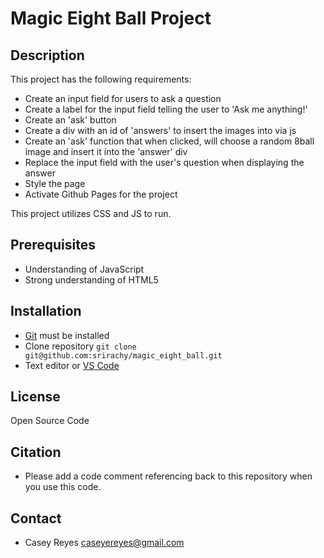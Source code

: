 # Magic Eight Ball Project

## Description
This project has the following requirements:
- Create an input field for users to ask a question
- Create a label for the input field telling the user to 'Ask me anything!'
- Create an 'ask' button
- Create a div with an id of 'answers' to insert the images into via js
- Create an 'ask' function that when clicked, will choose a random 8ball image and insert it into the 'answer' div
- Replace the input field with the user's question when displaying the answer
- Style the page
- Activate Github Pages for the project

This project utilizes CSS and JS to run.

## Prerequisites
- Understanding of JavaScript
- Strong understanding of HTML5

## Installation
- [Git](https://git-scm.com/) must be installed
- Clone repository `git clone git@github.com:srirachy/magic_eight_ball.git`
- Text editor or [VS Code](https://code.visualstudio.com/)

## License
Open Source Code

## Citation
- Please add a code comment referencing back to this repository when you use this code.

## Contact
- Casey Reyes caseyereyes@gmail.com